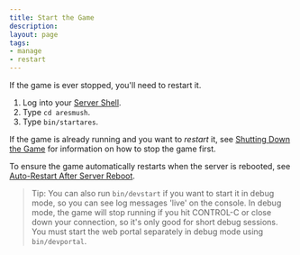 ```yaml
---
title: Start the Game
description:
layout: page
tags: 
- manage
- restart
---
```


If the game is ever stopped, you'll need to restart it. 

1. Log into your [Server Shell](/tutorials/install/server-shell).
2. Type `cd aresmush`.
3. Type `bin/startares`.

If the game is already running and you want to *restart* it, see [Shutting Down the Game](/tutorials/shutdown) for information on how to stop the game first.

To ensure the game automatically restarts when the server is rebooted, see [Auto-Restart After Server Reboot](/tutorials/manage/restart-after-reboot).

> Tip:  You can also run `bin/devstart` if you want to start it in debug mode, so you can see log messages 'live' on the console.  In debug mode, the game will stop running if you hit CONTROL-C or close down your connection, so it's only good for short debug sessions.   You must start the web portal separately in debug mode using `bin/devportal`.
